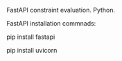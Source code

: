 FastAPI constraint evaluation. Python.

FastAPI installation commnads:

pip install fastapi

pip install uvicorn
